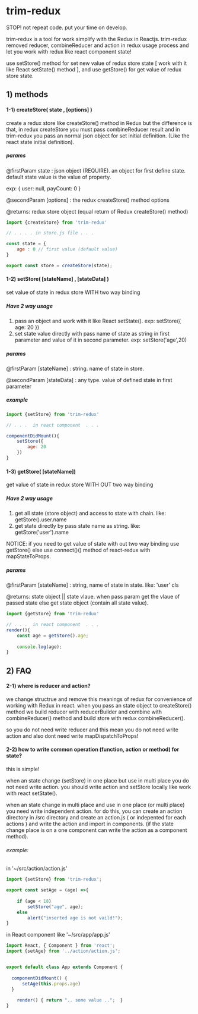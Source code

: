 # trim-redux
STOP! not repeat code. put your time on develop.

trim-redux is a tool for work simplify with the Redux in Reactjs. 
trim-redux removed reducer, combineReducer and action in redux usage process  and let you work with redux like react component state!

use setStore() method for set new value of redux store state [ work with it like React setState() method ], and use getStore() for get value of redux store state.


## 1) methods

#### 1-1) createStore( state , [options] )
create a redux store like createStore() method in Redux but the difference is that, 
in redux createStore you must pass combineReducer result and in trim-redux you pass an
normal json object for set initial definition.
(Like the react state initial definition).
 
 ##### params
@firstParam state : json object (REQUIRE). an object for first define state.
default state value is the value of property. 

exp: { user: null, payCount: 0 }

@secondParam [options] : the redux createStore() method options

@returns: redux store object (equal return of Redux createStore() method)

```js
import {createStore} from 'trim-redux'

// . . . . in store.js file . . .

const state = {
    age : 0 // first value (default value)
}

export const store = createStore(state); 

```





#### 1-2) setStore( [stateName] , [stateData] )
set value of state in redux store WITH two way binding

##### Have 2 way usage
1) pass an object and work with it like React setState(). exp: setStore({ age: 20 })
2) set state value directly with pass name of state as string in first parameter
and value of it in second parameter. exp: setStore('age',20)

##### params
@firstParam [stateName] : string. name of state in store.

@secondParam [stateData] : any type. value of defined state in first parameter

##### example
```js
import {setStore} from 'trim-redux'

// . . .  in react component  . . .  

componentDidMount(){
    setStore({
        age: 20
    })
}
```






#### 1-3) getStore( [stateName])
get value of state in redux store WITH OUT two way binding

 ##### Have 2 way usage
1) get all state (store object) and access to state with chain. like: getStore().user.name
2) get state directly by pass state name as string. like: getStore('user').name

NOTICE:
 if you need to get value of state with out two way binding use getStore()
 else use connect()() method of react-redux with mapStateToProps.
 
 ##### params
@firstParam [stateName] : string, name of state in state. like: 'user'
cls

@returns: state object || state vlaue. when pass param get the vlaue of passed state else get state object (contain all state value). 

```js
import {getStore} from 'trim-redux'

// . . .  in react component  . . .  
render(){
    const age = getStore().age;
    
    console.log(age);
}
```


## 2) FAQ
#### 2-1) where is reducer and action?
we change structrue and remove this meanings of redux for convenience of working with Redux in react.
when you pass an state object to createStore() method we build reducer with reducerBuilder and combine with
combineReducer() method and build store with redux combineReducer().

so you do not need write reducer and this mean you do not need write action and also dont need 
 write mapDispatchToProps!

#### 2-2) how to write common operation (function, action or method) for state?
 this is simple!
 
when an state change (setStore) in one place but use in multi place you do not need write 
 action. you should write action and setStore locally like work with react setState().

when an state change in multi place and use in one place (or multi place) you need write independent
action. for do this, you can create an action directory in /src directory and create an action.js ( or indepented for each actions ) and
write the action and import in components. (if the state change place is on a one component can write the action as a component method).

###### example:
in '~/src/action/action.js'
```js
import {setStore} from 'trim-redux';

export const setAge = (age) =>{
    
    if (age < 18)
        setStore("age", age);
    else
        alert("inserted age is not vaild!");
}

```

in React component like '~/src/app/app.js'
```js
import React, { Component } from 'react';
import {setAge} from '../action/action.js';


export default class App extends Component {
    
  componentDidMount() {
      setAge(this.props.age)
  }
    
    render() { return ".. some value ..";  }
}
```